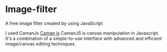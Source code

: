 # Image-filter
A free image filter created by using JavaScript

I used CamanJs
<a href='http://camanjs.com/examples/'>Caman js</a> CamanJS is canvas manipulation in Javascript. It's a combination of a simple-to-use interface with advanced and efficient image/canvas editing techniques.
